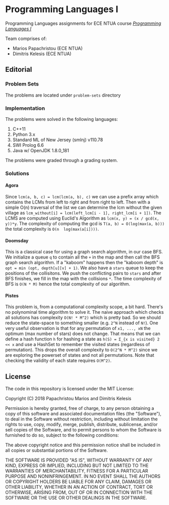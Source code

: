 # Programming Languages I

Programming Languages assignments for ECE NTUA course [_Programming Languages I_](https://courses.softlab.ntua.gr/pl1/2018a/)

Team comprises of:

- Marios Papachristou (ECE NTUA)
- Dimitris Kelesis (ECE NTUA)

## Editorial

### Problem Sets

The problems are located under `problem-sets` directory

### Implementation

The problems were solved in the following languages:

 1. C++11
 2. Python 3.x
 3. Standard ML of New Jersey (smlnj) v110.78
 4. SWI Prolog 6.6
 5. Java w/ OpenJDK 1.8.0_181

The problems were graded through a grading system.

### Solutions

#### Agora

Since `lcm(a, b, c) = lcm(lcm(a, b), c)` we can use a prefix array which contains the LCMs from left to right and from right to left. Then with a simple O(n) traversal of the list we can determine the lcm without the given village as `lcm_without[i] = lcm(left_lcm[i - 1], right_lcm[i + 1])`. The LCMS are computed using Euclid's Algorithm as `lcm(x, y) = (x / gcd(x, y))*y`. The complexity of computing the gcd is `T(a, b) = O(log(max(a, b)))` the total complexity is `O(n  log(max(a[i])))`.

#### Doomsday

This is a classical case for using a graph search algorithm, in our case BFS. We initialize a queue `q` to contain all the `+` in the map and then call the BFS graph search algorithm. If a "kaboom" happens then the "kaboom depth" is `opt = min (opt, depth[u][v] + 1)`. We also have a `stars` queue to keep the positions of the collisitons. We push the conflicting pairs to `stars` and after BFS finishes, we fill in the map with the collisions `*`. The time complexity of BFS is `O(N * M)` hence the total complexity of our algorithm.

#### Pistes

This problem is, from a computational complexity scope, a bit hard. There's no polynominal time algorithm to solve it. The naive approach which checks all solutions has complexity `O(N! * M^2)` which is pretty bad. So we should reduce the state-space to something smaller (e.g. `2^N` instead of `N!`). One very useful observation is that for any permutation of `x1, ..., xN` the optimum (max number of stars) does not change. That means that we can define a hash function `h` for hashing a state as `h(S) = Σ_{x is visited} 2 << x` and use a HashSet to remember the visited states (regardless of permutation). This drops the overall complexity to `O(2^N * M^2)` since we are exploring the powerset of states and not all permutations. Note that checking the validity of each state requires `O(M^2)`.



## License

The code in this repository is licensed under the MIT License:

Copyright (C) 2018 Papachristou Marios and Dimitris Kelesis

Permission is hereby granted, free of charge, to any person obtaining a copy of this software and associated documentation files (the "Software"), to deal in the Software without restriction, including without limitation the rights to use, copy, modify, merge, publish, distribute, sublicense, and/or sell copies of the Software, and to permit persons to whom the Software is furnished to do so, subject to the following conditions:

The above copyright notice and this permission notice shall be included in all copies or substantial portions of the Software.

THE SOFTWARE IS PROVIDED "AS IS", WITHOUT WARRANTY OF ANY KIND, EXPRESS OR IMPLIED, INCLUDING BUT NOT LIMITED TO THE WARRANTIES OF MERCHANTABILITY, FITNESS FOR A PARTICULAR PURPOSE AND NONINFRINGEMENT. IN NO EVENT SHALL THE AUTHORS OR COPYRIGHT HOLDERS BE LIABLE FOR ANY CLAIM, DAMAGES OR OTHER LIABILITY, WHETHER IN AN ACTION OF CONTRACT, TORT OR OTHERWISE, ARISING FROM, OUT OF OR IN CONNECTION WITH THE SOFTWARE OR THE USE OR OTHER DEALINGS IN THE SOFTWARE.
